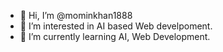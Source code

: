 - 👋 Hi, I’m @mominkhan1888
- 👀 I’m interested in AI based Web develpoment.
- 🌱 I’m currently learning AI, Web Development.


<!---
mominkhan1888/mominkhan1888 is a ✨ special ✨ repository because its `README.md` (this file) appears on your GitHub profile.
You can click the Preview link to take a look at your changes.
--->
